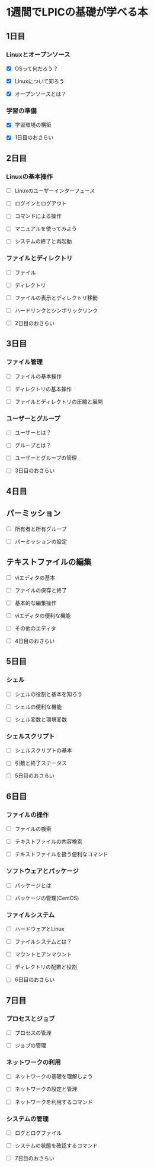 # 1週間でLPICの基礎が学べる本

## 1日目

### Linuxとオープンソース

- [x] OSって何だろう？

- [x] Linuxについて知ろう

- [x] オープンソースとは？

### 学習の準備

- [x] 学習環境の構築

- [x] 1日目のおさらい

## 2日目

### Linuxの基本操作

- [ ] Linuxのユーザーインターフェース

- [ ] ログインとログアウト

- [ ] コマンドによる操作

- [ ] マニュアルを使ってみよう

- [ ] システムの終了と再起動

### ファイルとディレクトリ

- [ ] ファイル

- [ ] ディレクトリ

- [ ] ファイルの表示とディレクトリ移動

- [ ] ハードリンクとシンボリックリンク

- [ ] 2日目のおさらい

## 3日目

### ファイル管理

- [ ] ファイルの基本操作

- [ ] ディレクトリの基本操作

- [ ] ファイルとディレクトリの圧縮と展開

### ユーザーとグループ

- [ ] ユーザーとは？

- [ ] グループとは？

- [ ] ユーザーとグループの管理

- [ ] 3日目のおさらい

## 4日目

## パーミッション

- [ ] 所有者と所有グループ

- [ ] パーミッションの設定

## テキストファイルの編集

- [ ] viエディタの基本

- [ ] ファイルの保存と終了

- [ ] 基本的な編集操作

- [ ] viエディタの便利な機能

- [ ] その他のエディタ

- [ ] 4日目のおさらい

## 5日目

### シェル

- [ ] シェルの役割と基本を知ろう

- [ ] シェルの便利な機能

- [ ] シェル変数と環境変数

### シェルスクリプト

- [ ] シェルスクリプトの基本

- [ ] 引数と終了ステータス

- [ ] 5日目のおさらい

## 6日目

### ファイルの操作

- [ ] ファイルの検索

- [ ] テキストファイルの内容検索

- [ ] テキストファイルを扱う便利なコマンド

### ソフトウェアとパッケージ

- [ ] パッケージとは

- [ ] パッケージの管理(CentOS)

### ファイルシステム

- [ ] ハードウェアとLinux

- [ ] ファイルシステムとは？

- [ ] マウントとアンマウント

- [ ] ディレクトリの配置と役割

- [ ] 6日目のおさらい

## 7日目

### プロセスとジョブ

- [ ] プロセスの管理

- [ ] ジョブの管理

### ネットワークの利用

- [ ] ネットワークの基礎を理解しよう

- [ ] ネットワークの設定と管理

- [ ] ネットワークを利用するコマンド

### システムの管理

- [ ] ログとログファイル

- [ ] システムの状態を確認するコマンド

- [ ] 7日目のおさらい




































